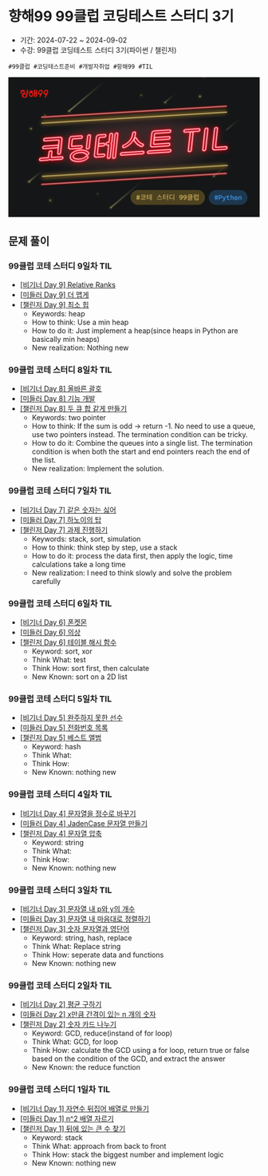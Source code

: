 # 향해99 99클럽 코딩테스트 스터디 3기

- 기간: 2024-07-22 ~ 2024-09-02
- 수강: 99클럽 코딩테스트 스터디 3기(파이썬 / 챌린저)

```text
#99클럽 #코딩테스트준비 #개발자취업 #항해99 #TIL
```

![hanghae_til_photo.png](./hanghae_til_photo.png)

## 문제 풀이

### 99클럽 코테 스터디 9일차 TIL

- [[비기너 Day 9] Relative Ranks](../Leetcode/problems/506.%20Relative%20Ranks.md)
- [[미들러 Day 9] 더 맵게](../Programmers/Python/Code/더%20맵게.py)
- [[챌린저 Day 9] 최소 힙](../BAEKJOON/problems/1927.md)
  - Keywords: heap
  - How to think: Use a min heap
  - How to do it: Just implement a heap(since heaps in Python are basically min heaps)
  - New realization: Nothing new

### 99클럽 코테 스터디 8일차 TIL

- [[비기너 Day 8] 올바른 괄호](../Programmers/Python/Code/올바른%20괄호.py)
- [[미들러 Day 8] 기능 개발](../Programmers/Python/Code/기능개발.py)
- [[챌린저 Day 8] 두 큐 합 같게 만들기](../Programmers/Python/Code/두%20큐%20합%20같게%20만들기.py)
  - Keywords: two pointer
  - How to think: If the sum is odd -> return -1. No need to use a queue, use two pointers instead. The termination condition can be tricky.
  - How to do it: Combine the queues into a single list. The termination condition is when both the start and end pointers reach the end of the list.
  - New realization: Implement the solution.

### 99클럽 코테 스터디 7일차 TIL

- [[비기너 Day 7] 같은 숫자는 싫어](../Programmers/Python/Code/같은%20숫자는%20싫어.py)
- [[미들러 Day 7] 하노이의 탑](../Programmers/Python/Code/하노이의%20탑.py)
- [[챌린저 Day 7] 과제 진행하기](../Programmers/Python/Code/과제%20진행하기.py)
  - Keywords: stack, sort, simulation
  - How to think: think step by step, use a stack
  - How to do it: process the data first, then apply the logic, time calculations take a long time
  - New realization: I need to think slowly and solve the problem carefully

### 99클럽 코테 스터디 6일차 TIL

- [[비기너 Day 6] 폰켓몬](../Programmers/Python/Code/폰켓몬.py)
- [[미들러 Day 6] 의상](../Programmers/Python/Code/의상.py)
- [[챌린저 Day 6] 테이블 해시 함수](../Programmers/Python/Code/테이블%20해시%20함수.py)
  - Keyword: sort, xor
  - Think What: test
  - Think How: sort first, then calculate
  - New Known: sort on a 2D list

### 99클럽 코테 스터디 5일차 TIL

- [[비기너 Day 5] 완주하지 못한 선수](../Programmers/Python/Code/완주하지%20못한%20선수.py)
- [[미들러 Day 5] 전화번호 목록](../Programmers/Python/Code/전화번호%20목록.py)
- [[챌린저 Day 5] 베스트 앨범](../Programmers/Python/Code/베스트앨범.py)
  - Keyword: hash
  - Think What:
  - Think How:
  - New Known: nothing new

### 99클럽 코테 스터디 4일차 TIL

- [[비기너 Day 4] 문자열을 정수로 바꾸기](../Programmers/Python/Code/문자열을%20정수로%20바꾸기.py)
- [[미들러 Day 4] JadenCase 문자열 만들기](../Programmers/Python/Code/JadenCase%20문자열%20만들기.py)
- [[챌린저 Day 4] 문자열 압축](../Programmers/Python/Code/문자열%20압축.py)
  - Keyword: string
  - Think What:
  - Think How:
  - New Known: nothing new

### 99클럽 코테 스터디 3일차 TIL

- [[비기너 Day 3] 문자열 내 p와 y의 개수](../Programmers/Python/Code/문자열%20내%20p와%20y의%20개수.py)
- [[미들러 Day 3] 문자열 내 마음대로 정렬하기](../Programmers/Python/Code/문자열%20내%20마음대로%20정렬하기.py)
- [[챌린저 Day 3] 숫자 문자열과 영단어](../Programmers/Python/Code/숫자%20문자열과%20영단어.py)
  - Keyword: string, hash, replace
  - Think What: Replace string
  - Think How: seperate data and functions
  - New Known: nothing new

### 99클럽 코테 스터디 2일차 TIL

- [[비기너 Day 2] 평균 구하기](../Programmers/Python/Code/평균%20구하기.py)
- [[미들러 Day 2] x만큼 간격이 있는 n 개의 숫자](../Programmers/Python/Code/x만큼%20간격이%20있는%20n개의%20숫자.py)
- [[챌린저 Day 2] 숫자 카드 나누기](../Programmers/Python/Code/숫자%20카드%20나누기.py)
  - Keyword: GCD, reduce(instand of for loop)
  - Think What: GCD, for loop
  - Think How: calculate the GCD using a for loop, return true or false based on the condition of the GCD, and extract the answer
  - New Known: the reduce function

### 99클럽 코테 스터디 1일차 TIL

- [[비기너 Day 1] 자연수 뒤집어 배열로 만들기](../Programmers/Python/Code/자연수%20뒤집어%20배열로%20만들기.py)
- [[미들러 Day 1] n^2 배열 자르기](../Programmers/Python/Code/n^2%20배열%20자르기.py)
- [[챌린저 Day 1] 뒤에 있는 큰 수 찾기](../Programmers/Python/Code/뒤에%20있는%20큰%20수%20찾기.py)
  - Keyword: stack
  - Think What: approach from back to front
  - Think How: stack the biggest number and implement logic
  - New Known: nothing new
